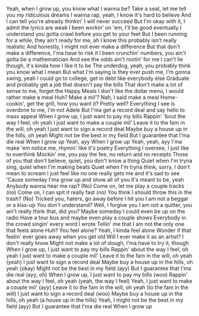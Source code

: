 Yeah, when I grow up, you know what I wanna be?
Take a seat, let me tell you my ridiculous dreams
I wanna rap, yeah, I know it's hard to believe
And I can tell you're already thinkin' I will never succeed
But I'm okay with it, I admit the lyrics are weak
I been workin' on 'em, I'll be good eventually
I understand you gotta crawl before you get to your feet
But I been running for a while, they ain't ready for me, ah
I know this probably isn't really realistic
And honestly, I might not ever make a difference
But that don't make a difference, I'ma have to risk it
I been crunchin' numbers, you ain't gotta be a mathematician
And see the odds ain't rootin' for me
I can't lie though, it's kinda how I like it to be
The underdog, yeah, you probably think you know what I mean
But what I'm saying is they ever push me, I'm gonna swing, yeah
I could go to college, get in debt like everybody else
Graduate and probably get a job that doesn't pay the bills
That don't make a lot of sense to me, forget the Happy Meals
I don't like the dollar menu, I would rather make a meal
Huh? Make a mil'? Nah, I said make a meal
Home-cookin', get the grill, how you want it? Pretty well?
Everything I see is overdone to me, I'm not Adele
But I'ma get a record deal and say hello to mass appeal
When I grow up, I just want to pay my bills
Rappin' 'bout the way I feel, oh yeah
I just want to make a couple mil'
Leave it to the fam in the will, oh yeah
I just want to sign a record deal
Maybe buy a house up in the hills, oh yeah
Might not be the best in my field
But I guarantee that I'ma die real
When I grow up
Yeah, ayy
When I grow up
Yeah, yeah, ayy
I'ma make 'em notice me, rhymin' like it's poetry
Everything I oversee, I just like to overthink
Mockin' me, you pay the fee, no return and no receipts
Those of you that don't believe, quiet, you don't know a thing
Quiet when I'm tryna sing, quiet when I'm making beats
Quiet when I'm tryna think, sorry, I don't mean to scream
I just feel like no one really gets me and it's sad to see
'Cause someday I'ma grow up and show all of you it's meant to be, yeah
Anybody wanna hear me rap? (No)
Come on, let me play a couple tracks (no)
Come on, I can spit it really fast (no)
You think I should throw this in the trash? (No)
Tricked you, haters, go away before I hit you
I am not a beggar or a kiss-up
You don't understand? Well, I forgive you
I am not a quitter, you ain't really think that, did you?
Maybe someday I could even be up on the radio
Have a tour bus and maybe even play a couple shows
Everybody in the crowd singin' every word I wrote
Tellin' me that I am not the only one that feels alone
Huh? You feel alone? Yeah, I kinda feel alone
Wonder if that feelin' ever goes away when you get old
Will I ever make it as an artist? I don't really know
Might not make a lot of dough, I'ma have to try it, though
When I grow up, I just want to pay my bills
Rappin' about the way I feel, oh yeah
I just want to make a couple mil'
Leave it to the fam in the will, oh yeah (yeah)
I just want to sign a record deal
Maybe buy a house up in the hills, oh yeah (okay)
Might not be the best in my field (ayy)
But I guarantee that I'ma die real (ayy, oh)
When I grow up, I just want to pay my bills (woo)
Rappin' about the way I feel, oh yeah (yeah, the way I feel)
Yeah, I just want to make a couple mil' (ayy)
Leave it to the fam in the will, oh yeah (to the fam in the will)
I just want to sign a record deal (woo)
Maybe buy a house up in the hills, oh yeah (a house up in the hills)
Yeah, I might not be the best in my field (ayy)
But I guarantee that I'ma die real
When I grow up